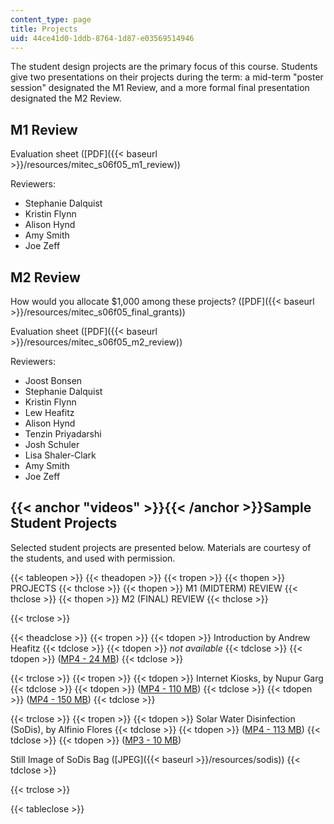 ```yaml
---
content_type: page
title: Projects
uid: 44ce41d0-1ddb-8764-1d87-e03569514946
---
```


The student design projects are the primary focus of this course. Students give two presentations on their projects during the term: a mid-term "poster session" designated the M1 Review, and a more formal final presentation designated the M2 Review.

M1 Review
---------

Evaluation sheet ([PDF]({{< baseurl >}}/resources/mitec_s06f05_m1_review))

Reviewers:

*   Stephanie Dalquist
*   Kristin Flynn
*   Alison Hynd
*   Amy Smith
*   Joe Zeff

M2 Review
---------

How would you allocate $1,000 among these projects? ([PDF]({{< baseurl >}}/resources/mitec_s06f05_final_grants))

Evaluation sheet ([PDF]({{< baseurl >}}/resources/mitec_s06f05_m2_review))

Reviewers:

*   Joost Bonsen
*   Stephanie Dalquist
*   Kristin Flynn
*   Lew Heafitz
*   Alison Hynd
*   Tenzin Priyadarshi
*   Josh Schuler
*   Lisa Shaler-Clark
*   Amy Smith
*   Joe Zeff

{{< anchor "videos" >}}{{< /anchor >}}Sample Student Projects
-------------------------------------------------------------

Selected student projects are presented below. Materials are courtesy of the students, and used with permission.

{{< tableopen >}}
{{< theadopen >}}
{{< tropen >}}
{{< thopen >}}
PROJECTS
{{< thclose >}}
{{< thopen >}}
M1 (MIDTERM) REVIEW
{{< thclose >}}
{{< thopen >}}
M2 (FINAL) REVIEW
{{< thclose >}}

{{< trclose >}}

{{< theadclose >}}
{{< tropen >}}
{{< tdopen >}}
Introduction by Andrew Heafitz
{{< tdclose >}}
{{< tdopen >}}
_not available_
{{< tdclose >}}
{{< tdopen >}}
([MP4 - 24 MB](http://www.archive.org/download/MITSP.724F05/ocw-sp.724-Intro_Heafitz-12dec05-220k.mp4))
{{< tdclose >}}

{{< trclose >}}
{{< tropen >}}
{{< tdopen >}}
Internet Kiosks, by Nupur Garg
{{< tdclose >}}
{{< tdopen >}}
([MP4 - 110 MB](http://www.archive.org/download/MITSP.724F05/ocw-sp.724-Garg-01nov05-220k.mp4))
{{< tdclose >}}
{{< tdopen >}}
([MP4 - 150 MB](http://www.archive.org/download/MITSP.724F05/ocw-sp.724-Garg-08dec05-220k.mp4))
{{< tdclose >}}

{{< trclose >}}
{{< tropen >}}
{{< tdopen >}}
Solar Water Disinfection (SoDis), by Alfinio Flores
{{< tdclose >}}
{{< tdopen >}}
([MP4 - 113 MB](http://www.archive.org/download/MITSP.724F05/ocw-sp.724-Flores-01nov05-220k.mp4))
{{< tdclose >}}
{{< tdopen >}}
([MP3 - 10 MB](http://www.archive.org/download/MITSP.724F05/Alfinio_Flores_12805.mp3))  
  
Still Image of SoDis Bag ([JPEG]({{< baseurl >}}/resources/sodis))
{{< tdclose >}}

{{< trclose >}}

{{< tableclose >}}